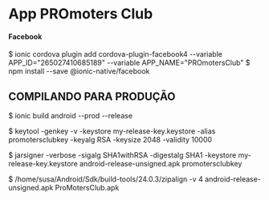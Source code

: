 # App PROmoters Club

#### Facebook

$ ionic cordova plugin add cordova-plugin-facebook4 --variable APP_ID="265027410685189" --variable APP_NAME="PROmotersClub"
$ npm install --save @ionic-native/facebook

## COMPILANDO PARA PRODUÇÃO

$ ionic build android --prod --release

$ keytool -genkey -v -keystore my-release-key.keystore -alias promotersclubkey -keyalg RSA -keysize 2048 -validity 10000

$ jarsigner -verbose -sigalg SHA1withRSA -digestalg SHA1 -keystore my-release-key.keystore android-release-unsigned.apk promotersclubkey

$ /home/susa/Android/Sdk/build-tools/24.0.3/zipalign -v 4 android-release-unsigned.apk ProMotersClub.apk
